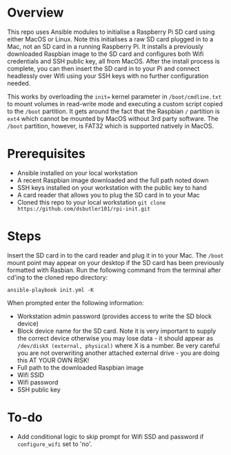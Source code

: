# Overview

This repo uses Ansible modules to initialise a Raspberry Pi SD card using either MacOS or Linux. Note this initialises a raw SD card plugged in to a Mac, not an SD card in a running Raspberry Pi. It installs a previously downloaded Raspbian image to the SD card and configures both Wifi credentials and SSH public key, all from MacOS. After the install process is complete, you can then insert the SD card in to your Pi and connect headlessly over Wifi using your SSH keys with no further configuration needed.

This works by overloading the `init=` kernel parameter in `/boot/cmdline.txt` to mount volumes in read-write mode and executing a custom script copied to the `/boot` partition. It gets around the fact that the Raspbian `/` partition is `ext4` which cannot be mounted by MacOS without 3rd party software. The `/boot` partition, however, is FAT32 which is supported natively in MacOS. 


# Prerequisites

- Ansible installed on your local workstation
- A recent Raspbian image downloaded and the full path noted down
- SSH keys installed on your workstation with the public key to hand
- A card reader that allows you to plug the SD card in to your Mac
- Cloned this repo to your local workstation `git clone https://github.com/dsbutler101/rpi-init.git`


# Steps

Insert the SD card in to the card reader and plug it in to your Mac. The `/boot` mount point may appear on your desktop if the SD card has been previously formatted with Rasbian. Run the following command from the terminal after cd'ing to the cloned repo directory:

`ansible-playbook init.yml -K`

When prompted enter the following information:

- Workstation admin password (provides access to write the SD block device)
- Block device name for the SD card. Note it is very important to supply the correct device otherwise you may lose data - it should appear as `/dev/diskX (external, physical)` where X is a number. Be very careful you are not overwriting another attached external drive - you are doing this AT YOUR OWN RISK!
- Full path to the downloaded Raspbian image
- Wifi SSID
- Wifi password
- SSH public key


# To-do

- Add conditional logic to skip prompt for Wifi SSD and password if `configure_wifi` set to 'no'.
